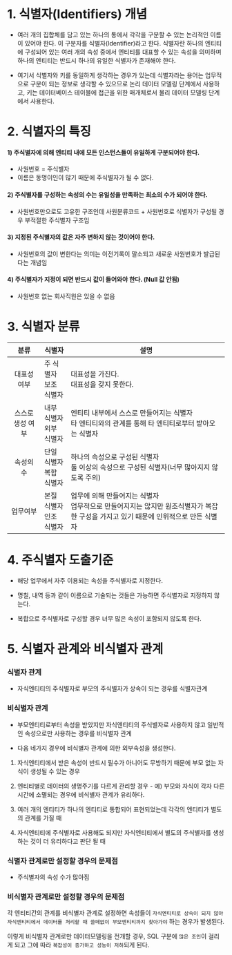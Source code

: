 # 1. 식별자(Identifiers) 개념

- 여러 개의 집합체를 담고 있는 하나의 통에서 각각을 구분할 수 있는 논리적인 이름이 있어야 한다. 이 구분자를 식별자(Identifier)라고 한다. 식별자란 하나의 엔티티에 구성되어 있는 여러 개의 속성 중에서 엔티티를 대표할 수 있는 속성을 의미하며 하나의 엔티티는 반드시 하나의 유일한 식별자가 존재해야 한다.

- 여기서 식별자와 키를 동일하게 생각하는 경우가 있는데 식별자라는 용어는 업무적으로 구분이 되는 정보로 생각할 수 있으므로 논리 데이터 모델링 단계에서 사용하고, 키는 데이터베이스 테이블에 접근을 위한 매개체로서 물리 데이터 모델링 단계에서 사용한다.

# 2. 식별자의 특징

#### 1) 주식별자에 의해 엔티티 내에 모든 인스턴스들이 유일하게 구분되어야 한다.
- 사원번호 = 주식별자
- 이름은 동명이인이 많기 때문에 주식별자가 될 수 없다.


#### 2) 주식별자를 구성하는 속성의 수는 유일성을 만족하는 최소의 수가 되어야 한다.
- 사원번호만으로도 고유한 구조인데 사원분류코드 + 사원번호로 식별자가 구성될 경우 부적절한 주식별자 구조임 

#### 3) 지정된 주식별자의 값은 자주 변하지 않는 것이어야 한다.
- 사원번호의 값이 변한다는 의미는 이전기록이 말소되고 새로운 사원번호가 발급된다는 개념임
#### 4) 주식별자가 지정이 되면 반드시 값이 들어와야 한다. (Null 값 안됨)
- 사원번호 없는 회사직원은 있을 수 없음 

# 3. 식별자 분류
분류|식별자|설명
:-:|-|-|
대표성 여부|주 식별자<br>보조 식별자|대표성을 가진다.<br>대표성을 갖지 못한다.|
스스로 생성 여부|내부 식별자 <br> 외부 식별자 |엔티티 내부에서 스스로 만들어지는 식별자<br>타 엔티티와의 관계를 통해 타 엔티티로부터 받아오는 식별자|
속성의 수|단일 식별자<br>복합 식별자|하나의 속성으로 구성된 식별자<br>둘 이상의 속성으로 구성된 식별자(너무 많아지지 않도록 주의)|
업무여부|본질 식별자<br>인조 식별자|업무에 의해 만들어지는 식별자<br>업무적으로 만들어지지는 않지만 원조식별자가 복잡한 구성을 가지고 있기 때문에 인위적으로 만든 식별자|

# 4. 주식별자 도출기준
- 해당 업무에서 자주 이용되는 속성을 주식별자로 지정한다.

- 명칠, 내역 등과 같이 이름으로 기술되는 것들은 가능하면 주식별자로 지정하지 않는다.

- 복합으로 주식별자로 구성할 경우 너무 많은 속성이 포함되지 않도록 한다.

# 5. 식별자 관계와 비식별자 관계

### 식별자 관계 
- 자식엔티티의 주식별자로 부모의 주식별자가 상속이 되는 경우를 식별자관계

### 비식별자 관계
- 부모엔티티로부터 속성을 받았지만 자식엔티티의 주식별자로 사용하지 않고 일반적인 속성으로만 사용하는 경우를 비식별자 관계

- 다음 네가지 경우에 비식별자 관계에 의한 외부속성을 생성한다.
1) 자식엔티티에서 받은 속성이 반드시 필수가 아니어도 무방하기 때문에 부모 없는 자식이 생성될 수 있는 경우

2) 엔티티별로 데이터의 생명주기를 다르게 관리할 경우 - 예) 부모와 자식이 각자 다른 시간에 소멸되는 경우에 비식별자 관계가 유리하다.

3) 여러 개의 엔티티가 하나의 엔티티로 통합되어 표현되었는데 각각의 엔티티가 별도의 관계를 가질 때

4) 자식엔티티에 주식별자로 사용해도 되지만 자식엔티티에서 별도의 주식별자를 생성하는 것이 더 유리하다고 판단 될 때

### 식별자 관계로만 설정할 경우의 문제점
- 주식별자의 속성 수가 많아짐 

### 비식별자 관계로만 설정할 경우의 문제점
각 엔티티간의 관계를 비식별자 관계로 설정하면 속성들이 `자식엔티티로 상속이 되지 않아 자식엔티티에서 데이터를 처리할 때 쓸떼없이 부모엔티티까지 찾아가야` 하는 경우가 발생된다.


이렇게 비식별자 관계로만 데이터모델링을 전개할 경우, SQL 구분에 `많은 조인`이 걸리게 되고 그에 따라 `복잡성이 증가하고 성능이 저하`되게 된다.